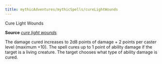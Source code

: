 ```yaml
---
title: mythicAdventures/mythicSpells/cureLightWounds
---
```

Cure Light Wounds

**Source** [_cure light wounds_](spells/cureLightWounds.md#_cure-light-wounds)

The damage cured increases to 2d8 points of damage + 2 points per caster level (maximum +10). The spell cures up to 1 point of ability damage if the target is a living creature. The target chooses what type of ability damage is cured.

